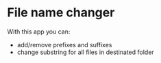 
# File name changer

With this app you can:
- add/remove prefixes and suffixes
- change substring
for all files in destinated folder

